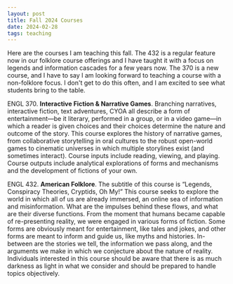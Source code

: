 ```yaml
---
layout: post
title: Fall 2024 Courses
date: 2024-02-28
tags: teaching
---
```


Here are the courses I am teaching this fall. The 432 is a regular feature now in our folklore course offerings and I have taught it with a focus on legends and information cascades for a few years now. The 370 is a new course, and I have to say I am looking forward to teaching a course with a non-folklore focus. I don't get to do this often, and I am excited to see what students bring to the table.

ENGL 370. **Interactive Fiction & Narrative Games**. Branching narratives, interactive fiction, text adventures, CYOA all describe a form of entertainment—be it literary, performed in a group, or in a video game—in which a reader is given choices and their choices determine the nature and outcome of the story. This course explores the history of narrative games, from collaborative storytelling in oral cultures to the robust open-world games to cinematic universes in which multiple storylines exist \(and sometimes interact\). Course inputs include reading, viewing, and playing. Course outputs include analytical explorations of forms and mechanisms and the development of fictions of your own.  

ENGL 432. **American Folklore**. The subtitle of this course is “Legends, Conspiracy Theories, Cryptids, Oh My!” This course seeks to explore the world in which all of us are already immersed, an online sea of information and misinformation. What are the impulses behind these flows, and what are their diverse functions. From the moment that humans became capable of re-presenting reality, we were engaged in various forms of fiction. Some forms are obviously meant for entertainment, like tales and jokes, and other forms are meant to inform and guide us, like myths and histories. In-between are the stories we tell, the information we pass along, and the arguments we make in which we conjecture about the nature of reality. Individuals interested in this course should be aware that there is as much darkness as light in what we consider and should be prepared to handle topics objectively.
